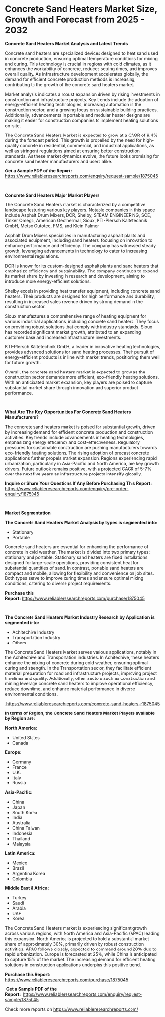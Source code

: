 <p><h1>Concrete Sand Heaters Market Size, Growth and Forecast from 2025 - 2032</h1></p><p><strong>Concrete Sand Heaters Market Analysis and Latest Trends</strong></p>
<p><p>Concrete sand heaters are specialized devices designed to heat sand used in concrete production, ensuring optimal temperature conditions for mixing and curing. This technology is crucial in regions with cold climates, as it enhances the workability of concrete, reduces setting times, and improves overall quality. As infrastructure development accelerates globally, the demand for efficient concrete production methods is increasing, contributing to the growth of the concrete sand heaters market.</p><p>Market analysis indicates a robust expansion driven by rising investments in construction and infrastructure projects. Key trends include the adoption of energy-efficient heating technologies, increasing automation in the construction sector, and a growing focus on sustainable building practices. Additionally, advancements in portable and modular heater designs are making it easier for construction companies to implement heating solutions on-site.</p><p>The Concrete Sand Heaters Market is expected to grow at a CAGR of 9.4% during the forecast period. This growth is propelled by the need for high-quality concrete in residential, commercial, and industrial applications, as well as stringent regulations aimed at ensuring better construction standards. As these market dynamics evolve, the future looks promising for concrete sand heater manufacturers and users alike.</p></p>
<p><strong>Get a Sample PDF of the Report:&nbsp;</strong> <a href="https://www.reliableresearchreports.com/enquiry/request-sample/1875045?utm_campaign=2279&utm_medium=2&utm_source=Github&utm_content=ia&utm_term=11042025&utm_id=concrete-sand-heaters">https://www.reliableresearchreports.com/enquiry/request-sample/1875045</a></p>
<p>&nbsp;</p>
<p><strong>Concrete Sand Heaters Major Market Players</strong></p>
<p><p>The Concrete Sand Heaters market is characterized by a competitive landscape featuring various key players. Notable companies in this space include Asphalt Drum Mixers, DCR, Shelby, STEAM ENGINEERING, SCE, Tinker Omega, American Geothermal, Sioux, KTI-Plersch Kältetechnik GmbH, Metso Outotec, FMS, and Klein Palmer.</p><p>Asphalt Drum Mixers specializes in manufacturing asphalt plants and associated equipment, including sand heaters, focusing on innovation to enhance performance and efficiency. The company has witnessed steady growth, leveraging advancements in technology to cater to increasing environmental regulations.</p><p>DCR is known for its custom-designed asphalt plants and sand heaters that emphasize efficiency and sustainability. The company continues to expand its market share by investing in research and development, aiming to introduce more energy-efficient solutions.</p><p>Shelby excels in providing heat transfer equipment, including concrete sand heaters. Their products are designed for high performance and durability, resulting in increased sales revenue driven by strong demand in the construction sector.</p><p>Sioux manufactures a comprehensive range of heating equipment for various industrial applications, including concrete sand heaters. They focus on providing robust solutions that comply with industry standards. Sioux has recorded significant market growth, attributed to an expanding customer base and increased infrastructure investments.</p><p>KTI-Plersch Kältetechnik GmbH, a leader in innovative heating technologies, provides advanced solutions for sand heating processes. Their pursuit of energy-efficient products is in line with market trends, positioning them well for future growth.</p><p>Overall, the concrete sand heaters market is expected to grow as the construction sector demands more efficient, eco-friendly heating solutions. With an anticipated market expansion, key players are poised to capture substantial market share through innovation and superior product performance.</p></p>
<p>&nbsp;</p>
<p><strong>What Are The Key Opportunities For Concrete Sand Heaters Manufacturers?</strong></p>
<p><p>The concrete sand heaters market is poised for substantial growth, driven by increasing demand for efficient concrete production and construction activities. Key trends include advancements in heating technologies, emphasizing energy efficiency and cost-effectiveness. Regulatory pressures for sustainable construction are pushing manufacturers towards eco-friendly heating solutions. The rising adoption of precast concrete applications further propels market expansion. Regions experiencing rapid urbanization, particularly in Asia-Pacific and North America, are key growth drivers. Future outlook remains positive, with a projected CAGR of 5-7% over the next five years as infrastructure projects intensify globally.</p></p>
<p><strong>Inquire or Share Your Questions If Any Before Purchasing This Report:</strong> <a href="https://www.reliableresearchreports.com/enquiry/pre-order-enquiry/1875045?utm_campaign=2279&utm_medium=2&utm_source=Github&utm_content=ia&utm_term=11042025&utm_id=concrete-sand-heaters">https://www.reliableresearchreports.com/enquiry/pre-order-enquiry/1875045</a></p>
<p>&nbsp;</p>
<p><strong>Market Segmentation</strong></p>
<p><strong>The Concrete Sand Heaters Market Analysis by types is segmented into:</strong></p>
<p><ul><li>Stationary</li><li>Portable</li></ul></p>
<p><p>Concrete sand heaters are essential for enhancing the performance of concrete in cold weather. The market is divided into two primary types: stationary and portable. Stationary sand heaters are fixed installations designed for large-scale operations, providing consistent heat for substantial quantities of sand. In contrast, portable sand heaters are compact and mobile, allowing for flexibility and convenience on job sites. Both types serve to improve curing times and ensure optimal mixing conditions, catering to diverse project requirements.</p></p>
<p><strong>Purchase this Report:&nbsp;</strong><a href="https://www.reliableresearchreports.com/purchase/1875045?utm_campaign=2279&utm_medium=2&utm_source=Github&utm_content=ia&utm_term=11042025&utm_id=concrete-sand-heaters">https://www.reliableresearchreports.com/purchase/1875045</a></p>
<p>&nbsp;</p>
<p><strong>The Concrete Sand Heaters Market Industry Research by Application is segmented into:</strong></p>
<p><ul><li>Achitechive Industry</li><li>Transportation Industry</li><li>Others</li></ul></p>
<p><p>The Concrete Sand Heaters Market serves various applications, notably in the Achitechive and Transportation industries. In Achitechive, these heaters enhance the mixing of concrete during cold weather, ensuring optimal curing and strength. In the Transportation sector, they facilitate efficient material preparation for road and infrastructure projects, improving project timelines and quality. Additionally, other sectors such as construction and mining leverage concrete sand heaters to improve operational efficiency, reduce downtime, and enhance material performance in diverse environmental conditions.</p></p>
<p><a href="https://www.reliableresearchreports.com/concrete-sand-heaters-r1875045?utm_campaign=2279&utm_medium=2&utm_source=Github&utm_content=ia&utm_term=11042025&utm_id=concrete-sand-heaters">&nbsp;https://www.reliableresearchreports.com/concrete-sand-heaters-r1875045</a></p>
<p><strong>In terms of Region, the Concrete Sand Heaters Market Players available by Region are:</strong></p>
<p>
    <p> <strong> North America: </strong>
        <ul>
            <li>United States</li>
            <li>Canada</li>
        </ul>
        </p> 
    <p> <strong> Europe: </strong>
        <ul>
            <li>Germany</li>
            <li>France</li>
            <li>U.K.</li>
            <li>Italy</li>
            <li>Russia</li>
        </ul>
        </p> 
    <p> <strong> Asia-Pacific: </strong>
        <ul>
            <li>China</li>
            <li>Japan</li>
            <li>South Korea</li>
            <li>India</li>
            <li>Australia</li>
            <li>China Taiwan</li>
            <li>Indonesia</li>
            <li>Thailand</li>
            <li>Malaysia</li>
        </ul>
        </p> 
    <p> <strong> Latin America: </strong>
        <ul>
            <li>Mexico</li>
            <li>Brazil</li>
            <li>Argentina Korea</li>
            <li>Colombia</li>
        </ul>
        </p> 
    <p> <strong> Middle East & Africa: </strong>
        <ul>
            <li>Turkey</li>
            <li>Saudi</li>
            <li>Arabia</li>
            <li>UAE</li>
            <li>Korea</li>
        </ul>
    </p>
    </p>
<p><p>The Concrete Sand Heaters market is experiencing significant growth across various regions, with North America and Asia-Pacific (APAC) leading this expansion. North America is projected to hold a substantial market share of approximately 30%, primarily driven by robust construction activities. APAC follows closely, expected to command around 28% due to rapid urbanization. Europe is forecasted at 25%, while China is anticipated to capture 15% of the market. The increasing demand for efficient heating solutions in construction applications underpins this positive trend.</p></p>
<p><strong>Purchase this Report: </strong><a href="https://www.reliableresearchreports.com/purchase/1875045?utm_campaign=2279&utm_medium=2&utm_source=Github&utm_content=ia&utm_term=11042025&utm_id=concrete-sand-heaters">https://www.reliableresearchreports.com/purchase/1875045</a></p>
<p>&nbsp;<strong>Get a Sample PDF of the Report:&nbsp;&nbsp;</strong><a href="https://www.reliableresearchreports.com/enquiry/request-sample/1875045?utm_campaign=2279&utm_medium=2&utm_source=Github&utm_content=ia&utm_term=11042025&utm_id=concrete-sand-heaters">https://www.reliableresearchreports.com/enquiry/request-sample/1875045</a></p>
<p><strong></strong></p>
<p>Check more reports on <a href="https://www.reliableresearchreports.com/?utm_campaign=2279&utm_medium=2&utm_source=Github&utm_content=ia&utm_term=11042025&utm_id=concrete-sand-heaters">https://www.reliableresearchreports.com/</a></p>